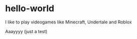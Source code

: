 # hello-world

I like to play videogames like Minecraft, Undertale and Roblox

Aaayyyy (just a test)
